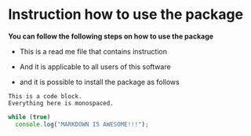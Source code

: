 # Instruction how to use the package

**You can follow the following steps on how to use the package**

* This is a read me file that contains instruction
+ And it is applicable to all users of this software
- and it is possible to install the package as follows

```
This is a code block.
Everything here is monospaced.
```
```js
while (true) 
  console.log("MARKDOWN IS AWESOME!!!");
```